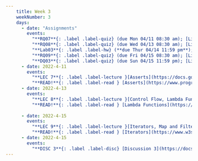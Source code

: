 ```yaml
---
    title: Week 3
    weekNumber: 3
    days:
      - date: "Assignments"
        events:
          "**RQ07**{: .label .label-quiz} (due Mon 04/11 08:30 am); [Link to Canvas](https://canvas.ucsd.edu/courses/36691/quizzes) ":
          "**RQ08**{: .label .label-quiz} (due Wed 04/13 08:30 am); [Link to Canvas](https://canvas.ucsd.edu/courses/36691/quizzes) ":
          "**Lab03**{: .label .label-hw} (**due Thur 04/14 11:59 pm**); [Link to write-up](https://docs.google.com/document/d/1CC1nK0xD2oQAm6SFXXlWoxOyIOCE8xak/edit?usp=sharing&ouid=102637186311891543413&rtpof=true&sd=true)":
          "**RQ09**{: .label .label-quiz} (due Fri 04/15 08:30 am); [Link to Canvas](https://canvas.ucsd.edu/courses/36691/quizzes) ":
          "**DQ03**{: .label .label-quiz} (due Sun 04/15 11:59 pm); [Link to Canvas](https://canvas.ucsd.edu/courses/36691/quizzes) ":
      - date: 2022-4-11
        events:
          "**LEC 7**{: .label .label-lecture }[Asserts](https://docs.google.com/presentation/d/1UBKpi0LywdPIiZ_6UhiTrglNMyNUyT6pKAVpQcun6Cs/edit?usp=sharing)":
          "**READ!**{: .label .label-read } [Asserts](https://www.programiz.com/python-programming/assert-statement)":
      - date: 2022-4-13
        events:
          "**LEC 8**{: .label .label-lecture }[Control Flow, Lambda Function](https://docs.google.com/presentation/d/19GH-mjDvSHFdXD26G9VmMl9EJTMwp8XswiEgUF3Lt00/edit?usp=sharing)":
          "**READ!**{: .label .label-read } [Lambda Functions](https://www.w3schools.com/python/python_lambda.asp)":
    
      - date: 2022-4-15
        events:
          "**LEC 9**{: .label .label-lecture }[Iterators, Map and Filter](https://docs.google.com/presentation/d/1LUnVwsPqK5cM4HRtQB73Fc0qsMFxGIZBptc0W8-K7L0/edit?usp=sharing)":
          "**READ!**{: .label .label-read } [Iterators](https://www.w3schools.com/python/python_iterators.asp); [Map()](https://www.w3schools.com/python/ref_func_map.asp); [Filter()](https://www.w3schools.com/python/ref_func_filter.asp)":
      - date: 2022-4-15
        events:
          "**DISC 3**{: .label .label-disc} [Discussion 3](https://docs.google.com/presentation/d/1gj1W6TCmnEJBPAOVkDvcOWfAaO0dZ6CL0A5mu1S3lI8/edit?usp=sharing)":
---
```


